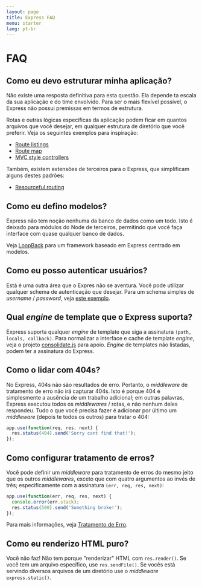 ```yaml
---
layout: page
title: Express FAQ
menu: starter
lang: pt-br
---
```


# FAQ

## Como eu devo estruturar minha aplicação?

Não existe uma resposta definitiva para esta questão. Ela depende 
ta escala da sua aplicação e do time envolvido. Para ser o mais 
flexível possível, o Express não possui premissas em termos de estrutura.

Rotas e outras lógicas específicas da aplicação podem ficar em quantos 
arquivos que você desejar, em qualquer estrutura de diretório que você 
preferir. Veja os seguintes exemplos para inspiração:

* [Route listings](https://github.com/strongloop/express/blob/4.13.1/examples/route-separation/index.js#L32-47)
* [Route map](https://github.com/strongloop/express/blob/4.13.1/examples/route-map/index.js#L52-L66)
* [MVC style controllers](https://github.com/strongloop/express/tree/master/examples/mvc)

Também, existem extensões de terceiros para o Express, que simplificam alguns destes padrões:

* [Resourceful routing](https://github.com/expressjs/express-resource)

## Como eu defino modelos?

Express não tem noção nenhuma da banco de dados como um todo.
Isto é deixado para módulos do Node de terceiros, permitindo 
que você faça interface com quase qualquer banco de dados.

Veja [LoopBack](http://loopback.io) para um framework baseado em Express centrado em modelos.

## Como eu posso autenticar usuários?

Está é uma outra área que o Expres não se aventura. 
Você pode utilizar qualquer schema de autenticação que desejar.
Para um schema simples de <i>username</i> / <i>password</i>, veja [este exemplo](https://github.com/strongloop/express/tree/master/examples/auth).


## Qual <i>engine</i> de template que o Express suporta?

Express suporta qualquer <i>engine</i> de template que siga a assinatura `(path, locals, callback)`.
Para normalizar a interface e cache de template <i>engine</i>, veja o projeto
[consolidate.js](https://github.com/visionmedia/consolidate.js) para apoio.
<i>Engine</i> de templates não listadas, podem ter a assinatura do Express.

## Como o lidar com 404s?

No Express, 404s não são resultados de erro. Portanto, 
o <i>middleware</i> de tratamento de erro não irá capturar 404s.
Isto é porque 404 é simplesmente a ausência de um trabalho adicional;
em outras palavras, Express executou todos os <i>middlewares</i> / 
rotas, e não nenhum deles respondeu. Tudo o que você precisa fazer 
é adicionar por último um <i>middleware</i> (depois te todos os 
outros) para tratar o 404:

~~~js
app.use(function(req, res, next) {
  res.status(404).send('Sorry cant find that!');
});
~~~

## Como configurar tratamento de erros?

Você pode definir um <i>middleware</i> para tratamento de erros do mesmo 
jeito que os outros <i>middlewares</i>, exceto que com quatro argumentos 
ao invés de três; especificamente com a assinatura `(err, req, res, next)`:

~~~js
app.use(function(err, req, res, next) {
  console.error(err.stack);
  res.status(500).send('Something broke!');
});
~~~

Para mais informações, veja [Tratamento de Erro](/guide/error-handling.html).

## Como eu renderizo HTML puro?

Você não faz! Não tem porque "renderizar" HTML com `res.render()`.
Se você tem um arquivo específico, use `res.sendFile()`.
Se vocês está servindo diversos arquivos de um diretório use o 
<i>middleware</i> `express.static()`.
